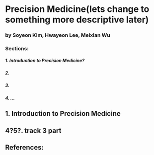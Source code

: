 
# Precision Medicine(lets change to something more descriptive later)
### by Soyeon Kim, Hwayeon Lee, Meixian Wu

### Sections:
##### 1. Introduction to Precision Medicine?
##### 2. 
##### 3. 
##### 4. ...

## 1. Introduction to Precision Medicine




## 4?5?. track 3 part


## References:
